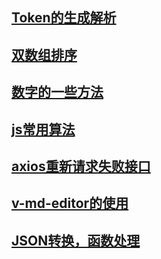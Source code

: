 ## [Token的生成解析](./jsrsasign使用.md)  
## [双数组排序](./%E5%8F%8C%E6%95%B0%E7%BB%84%E6%8E%92%E5%BA%8F.md)
## [数字的一些方法](./%E6%95%B0%E5%AD%97%E7%9A%84%E4%B8%80%E4%BA%9B%E6%96%B9%E6%B3%95.md)

## [js常用算法](./js%E5%B8%B8%E7%94%A8%E7%AE%97%E6%B3%95.md)

## [axios重新请求失败接口](./axios%E8%AF%B7%E6%B1%82%E5%A4%9A%E6%AC%A1%E5%A4%B1%E8%B4%A5%EF%BC%8C%E9%87%8D%E6%96%B0%E8%AF%B7%E6%B1%82.md)

## [v-md-editor的使用](./v-md-editor%E7%9A%84%E4%BD%BF%E7%94%A8%E5%8F%8A%E6%B7%BB%E5%8A%A0%E7%9B%AE%E5%BD%95.md)

## [JSON转换，函数处理](./JSON%E8%BD%AC%E6%8D%A2%EF%BC%8C%E5%87%BD%E6%95%B0%E5%A4%84%E7%90%86.md)